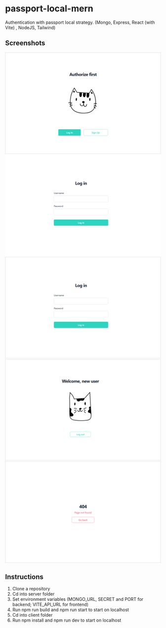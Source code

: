 # passport-local-mern
Authentication with passport local strategy. (Mongo, Express, React (with Vite) , NodeJS, Tailwind)

## Screenshots

<picture>
  <source media="(prefers-color-scheme: dark)" srcset="https://github.com/yunytsky/passport-local-mern/blob/main/screenshots/1.png">
  <source media="(prefers-color-scheme: light)" srcset="https://github.com/yunytsky/passport-local-mern/blob/main/screenshots/1.png">
  <img alt="Home page" src="https://github.com/yunytsky/passport-local-mern/blob/main/screenshots/1.png">
</picture>

<picture>
  <source media="(prefers-color-scheme: dark)" srcset="https://github.com/yunytsky/passport-local-mern/blob/main/screenshots/2.png">
  <source media="(prefers-color-scheme: light)" srcset="https://github.com/yunytsky/passport-local-mern/blob/main/screenshots/2.png">
  <img alt="Log in page" src="https://github.com/yunytsky/passport-local-mern/blob/main/screenshots/2.png">
</picture>

<picture>
  <source media="(prefers-color-scheme: dark)" srcset="https://github.com/yunytsky/passport-local-mern/blob/main/screenshots/3.png">
  <source media="(prefers-color-scheme: light)" srcset="https://github.com/yunytsky/passport-local-mern/blob/main/screenshots/3.png">
  <img alt="Sign up page with error" src="https://github.com/yunytsky/passport-local-mern/blob/main/screenshots/3.png">
</picture>

<picture>
  <source media="(prefers-color-scheme: dark)" srcset="https://github.com/yunytsky/passport-local-mern/blob/main/screenshots/4.png">
  <source media="(prefers-color-scheme: light)" srcset="https://github.com/yunytsky/passport-local-mern/blob/main/screenshots/4.png">
  <img alt="User page" src="https://github.com/yunytsky/passport-local-mern/blob/main/screenshots/4.png">
</picture>

<picture>
  <source media="(prefers-color-scheme: dark)" srcset="https://github.com/yunytsky/passport-local-mern/blob/main/screenshots/5.png">
  <source media="(prefers-color-scheme: light)" srcset="https://github.com/yunytsky/passport-local-mern/blob/main/screenshots/5.png">
  <img alt="404 Error page" src="https://github.com/yunytsky/passport-local-mern/blob/main/screenshots/5.png">
</picture>


## Instructions 
1. Clone a repository
2. Cd into server folder
3. Set environment variables (MONGO_URL, SECRET and PORT for backend; VITE_API_URL for frontend)
4. Run npm run build and npm run start to start on localhost 
5. Cd into client folder
6. Run npm install and npm run dev to start on localhost

